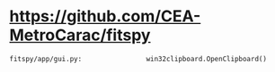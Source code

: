 # https://github.com/CEA-MetroCarac/fitspy

```console
fitspy/app/gui.py:                win32clipboard.OpenClipboard()

```
